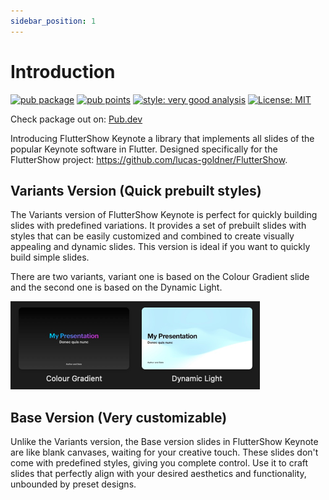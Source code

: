 ```yaml
---
sidebar_position: 1
---
```


# Introduction

[![pub package](https://img.shields.io/pub/v/fluttershow_keynote.svg)](https://pub.dev/packages/fluttershow_keynote)
[![pub points](https://img.shields.io/pub/points/fluttershow_keynote?color=2E8B57&label=pub%20points)](https://pub.dev/packages/fluttershow_keynote/score)
[![style: very good analysis](https://img.shields.io/badge/style-very_good_analysis-B22C89.svg)](https://pub.dev/packages/very_good_analysis)
[![License: MIT](https://img.shields.io/badge/License-MIT-yellow.svg)](https://opensource.org/licenses/MIT)

Check package out on: [Pub.dev](https://pub.dev/packages/fluttershow_keynote)

Introducing FlutterShow Keynote a library that implements all slides of the popular Keynote software
in Flutter. Designed specifically for the FlutterShow project: https://github.com/lucas-goldner/FlutterShow.

## Variants Version (Quick prebuilt styles)

The Variants version of FlutterShow Keynote is perfect for quickly building slides with predefined variations. It provides a set of prebuilt slides with styles that can be easily customized and combined to create visually appealing and dynamic slides. This version is ideal if you want to quickly build simple slides.

There are two variants, variant one is based on the Colour Gradient slide and the second one is based on the Dynamic Light.

![Variants](./img/variants.png)

## Base Version (Very customizable)

Unlike the Variants version, the Base version slides in FlutterShow Keynote are like blank canvases, waiting for your creative touch. These slides don't come with predefined styles, giving you complete control. Use it to craft slides that perfectly align with your desired aesthetics and functionality, unbounded by preset designs.
